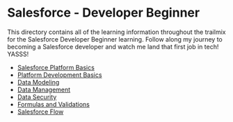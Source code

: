# Salesforce - Developer Beginner

This directory contains all of the learning information throughout the trailmix for the Salesforce Developer Beginner learning.
Follow along my journey to becoming a Salesforce developer and watch me land that first job in tech! YASSS!

- [Salesforce Platform Basics](/Salesforce-Platform-Basics/README.md)
- [Platform Development Basics](/Developer-Beginner/Platform-Development-Basics/README.md)
- [Data Modeling](/Developer-Beginner/Data-Modeling/README.md)
- [Data Management](/Developer-Beginner/Data-Management/README.md)
- [Data Security](/Developer-Beginner/Data-Security/README.md)
- [Formulas and Validations](/Developer-Beginner/Formulas-and-Validations/README.md)
- [Salesforce Flow](/Developer-Beginner/Salesforce-Flow/README.md)
